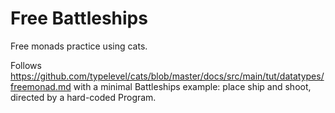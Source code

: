 Free Battleships
================

Free monads practice using cats.

Follows https://github.com/typelevel/cats/blob/master/docs/src/main/tut/datatypes/freemonad.md with a minimal Battleships example: place ship and shoot, directed by a hard-coded Program.

